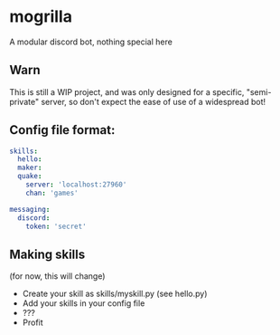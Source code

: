 # mogrilla
A modular discord bot, nothing special here

## Warn
This is still a WIP project, and was only designed for a specific, "semi-private" server, so don't expect  the ease of use of a widespread bot!

## Config file format:
```yaml
skills:
  hello:
  maker:
  quake:
    server: 'localhost:27960'
    chan: 'games'

messaging:
  discord:
    token: 'secret'
```

## Making skills
(for now, this will change)
* Create your skill as skills/myskill.py (see hello.py)
* Add your skills in your config file
* ???
* Profit
